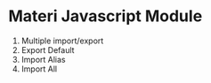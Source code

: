 # Materi Javascript Module

1. Multiple import/export
2. Export Default
3. Import Alias
4. Import All
